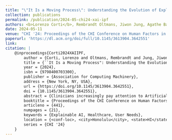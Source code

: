 ```yaml
---
title: "\"It Is a Moving Process\": Understanding the Evolution of Explainability Needs of Clinicians in Pulmonary Medicine"
collection: publications
permalink: /publication/2024-05-chi24-xai-ipf
authors: <b>Lorenzo Corti</b>, Rembrandt Oltmans, Jiwon Jung, Agathe Balayn, Marlies Wijsenbeek, Jie Yang
date: 2024-05-11
venue: "CHI '24: Proceedings of the CHI Conference on Human Factors in Computing Systems"
paperurl: 'https://dl.acm.org/doi/full/10.1145/3613904.3642551'
link: 
citation: |
    @inproceedings{Corti2024XAIIPF,
        author = {Corti, Lorenzo and Oltmans, Rembrandt and Jung, Jiwon and Balayn, Agathe and Wijsenbeek, Marlies and Yang, Jie},
        title = {``It Is a Moving Process": Understanding the Evolution of Explainability Needs of Clinicians in Pulmonary Medicine},
        year = {2024},
        isbn = {9798400703300},
        publisher = {Association for Computing Machinery},
        address = {New York, NY, USA},
        url = {https://doi.org/10.1145/3613904.3642551},
        doi = {10.1145/3613904.3642551},
        abstract = {Clinicians increasingly pay attention to Artificial Intelligence (AI) to improve the quality and timeliness of their services. There are converging opinions on the need for Explainable AI (XAI) in healthcare. However, prior work considers explanations as stationary entities with no account for the temporal dynamics of patient care. In this work, we involve 16 Idiopathic Pulmonary Fibrosis (IPF) clinicians from a European university medical centre and investigate their evolving uses and purposes for explainability throughout patient care. By applying a patient journey map for IPF, we elucidate clinicians’ informational needs, how human agency and patient-specific conditions can influence the interaction with XAI systems, and the content, delivery, and relevance of explanations over time. We discuss implications for integrating XAI in clinical contexts and more broadly how explainability is defined and evaluated. Furthermore, we reflect on the role of medical education in addressing epistemic challenges related to AI literacy.},
        booktitle = {Proceedings of the CHI Conference on Human Factors in Computing Systems},
        articleno = {441},
        numpages = {21},
        keywords = {Explainable AI, Healthcare, User Needs},
        location = {<conf-loc>, <city>Honolulu</city>, <state>HI</state>, <country>USA</country>, </conf-loc>},
        series = {CHI '24}
    }
---
```

